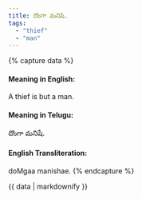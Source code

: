 ```yaml
---
title: దొంగా మనిషే.
tags:
  - "thief"
  - "man"
---
```


{% capture data %}
#### Meaning in English:
A thief is but a man.

#### Meaning in Telugu:
దొంగా మనిషే.

#### English Transliteration:
doMgaa manishae.
{% endcapture %}

{{ data | markdownify }}

